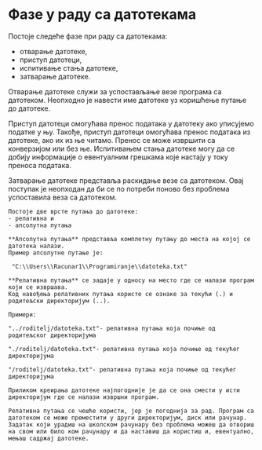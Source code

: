 # Фазе у раду са датотекама

Постоје следеће фазе при раду са датотекама:
- отварање датотеке,
- приступ датотеци,
- испитивање стања датотеке,
- затварање датотеке.

Отварање датотеке служи за успостављање везе програма са датотеком. Неопходно је навести име датотеке уз коришћење путање до датотеке. 

Приступ датотеци омогућава пренос података у датотеку ако уписујемо податке у њу. Такође, приступ датотеци омогућава пренос података из датотеке, ако их из ње читамо. Пренос се може извршити са конверзијом или без ње. 
Испитивањем стања датотеке могу да се добију информације о евентуалним грешкама које настају у току преноса података.

Затварање датотеке представља раскидање везе са датотеком. Овај поступак је неопходан да би се по потреби поново без проблема успоставила веза са датотеком.

```{infonote}
Постоје две врсте путања до датотеке:
- релативна и
- апсолутна путања

**Апсолутна путања** представља комплетну путању до места на којој се датотека налази.
Пример апсолутне путање је:

 "C:\\Users\\Rаcunar1\\Programiranje\\datoteka.txt"

**Релативна путања** се задаје у односу на место где се налази програм који се извршава. 
Код навођења релативних путања користе се ознаке за текући (.) и родитељски директоријум (..).

Примери:

"../roditelj/datoteka.txt"- релативна путања која почиње од родитељског директоријума

"./roditelj/datoteka.txt"- релативна путања која почиње од текућег директоријума

"/roditelj/datoteka.txt"- релативна путања која почиње од текућег директоријума

Приликом креирања датотеке најпогодније је да се она смести у исти директоријум где се налази извршни програм.

Релативна путања се чешће користи, јер је погоднија за рад. Програм са датотеком се може преместити у други директоријум, диск или рачунар. Задатак који урадиш на школском рачунару без проблема можеш да отвориш на свом или било ком рачунару и да наставиш да користиш и, евентуално, мењаш садржај датотеке.
```
